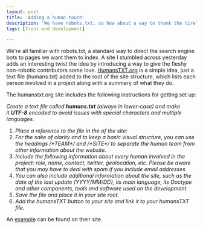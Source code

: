 ```yaml
---
layout: post
title: 'Adding a human touch'
description: "We have robots.txt, so how about a way to thank the tireless fleshy humans?"
tags: [front-end development]

---
```


We're all familiar with robots.txt, a standard way to direct the search engine bots to pages we want them to index. A site I stumbled across yesterday adds an interesting twist the idea by introducing a way to give the fleshy non-robotic contributors some love. <a href="http://humanstxt.org/">HumansTXT.org</a> is a simple idea, just a text file (humans.txt) added to the root of the site structure, which lists each person involved in a project along with a summary of what they do.

The humanstxt.org site includes the following instructions for getting set up:

<em>Create a text file called <strong>humans.txt</strong> (always in lower-case) and make it <strong>UTF-8</strong> encoded to avoid issues with special characters and multiple languages.</em>
<ol>
	<li><em>Place a reference to the file in the  of the site:</em></li>
	<li><em>For the sake of clarity and to keep a basic visual structure, you can use the headings /*TEAM*/ and /*SITE*/ to separate the human team from other information about the website.</em></li>
	<li><em>Include the following information about every human involved in the project: role, name, contact, twitter, geolocation, etc. Please be aware that you may have to deal with spam if you include email addresses.</em></li>
	<li><em>You can also include additional information about the site, such as the date of the last update (YYYY/MM/DD), its main language, its Doctype and other components, tools and software used on the development.</em></li>
	<li><em>Save the file and place it in your site root.</em></li>
	<li><em>Add the humansTXT button to your site and link it to your humansTXT file.</em></li>
</ol>
An <a href="http://humanstxt.org/humans.txt">example</a> can be found on their site.
